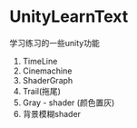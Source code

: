 # UnityLearnText
学习练习的一些unity功能

1. TimeLine
2. Cinemachine
3. ShaderGraph
4. Trail(拖尾)
5. Gray - shader (颜色置灰)
6. 背景模糊shader
